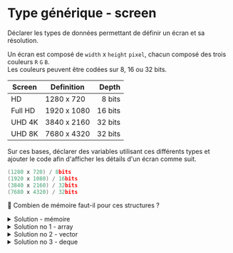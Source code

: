 # Type générique - screen

Déclarer les types de données permettant de définir un écran et sa résolution.

Un écran est composé de `width` x `height` `pixel`, chacun composé des trois couleurs `R` `G` `B`.<br>
Les couleurs peuvent être codées sur 8, 16 ou 32 bits. 

| Screen   | Definition  | Depth   |
|----------|-------------|--------:|
| HD       | 1280 x 720  |  8 bits |
| Full HD  | 1920 x 1080 | 16 bits |
| UHD 4K   | 3840 x 2160 | 32 bits |
| UHD 8K   | 7680 x 4320 | 32 bits |

Sur ces bases, déclarer des variables utilisant ces différents types et ajouter le code afin d'afficher les détails d'un écran comme suit.

~~~cpp
(1280 x 720) / 8bits
(1920 x 1080) / 16bits
(3840 x 2160) / 32bits
(7680 x 4320) / 32bits
~~~

🤔 Combien de mémoire faut-il pour ces structures ?

<details>
<summary>Solution - mémoire</summary>

| Screen  | Definition  | Colors | Depth | Bits          | Bytes       | MB    |
|---------|-------------|:------:|:-----:|--------------:|------------:|------:|
| HD      | 1280 x 720  |   3    |   8   |    22'118'400 |   2'764'800 |   2.8 |
| Full HD | 1920 x 1080 |   3    |  16   |    99'532'800 |  12'441'600 |  12.4 |
| UHD 4K  | 3840 x 2160 |   3    |  32   |   796'262'400 |  99'532'800 |  99.5 |
| UHD 8K  | 7680 x 4320 |   3    |  32   | 3'185'049'600 | 398'131'200 | 398.1 |

⚠️ Ces éléments sont **trop gros (~400MB contigu en mémoire)** pour être sur la pile, plusieurs solutions.

### Dimentionnement de la pile d'exécution
Sur les systèmes Unix/Linux, les commandes telles que `ulimit` permet de voir ou d'ajuster la taille de la pile d'exécution pour un processus : `ulimit -s` (typiquement **8MB**, déjà trop peu pour du *Full HD*)

Certains compilateurs peuvent donner des informations sur la taille de la pile d'exécution allouée par défaut.<br>
Avec GCC, vous pouvez utiliser l'option `-Wstack-usage=n` pour obtenir un avertissement sur l'utilisation de la pile : `g++ -Wstack-usage=1024 -o main main.cpp`

### Alternatives

1. Utiliser `static` à la déclaration des variables pour que celles-ci sont placées sur le `heap` (tas).<br>
Cette solution implique jusqu'à **400MB** contigu en mémoire ce qui sera difficile voire impossible pour l'OS.


2. Utiliser des `vector<vector<T>>` ce qui est naturellement le cas dans ce problème. Le dimentionnement se fera au moment de la déclaration de la variable et non sur le type. Les parties `data` des vecteurs sont réservés dynamiquement, et donc sur le `heap`.<br>
Dans le cas d'un écran UHD 8k, il y aura 7680 vecteurs de 414KB (4320 x 3 x 32 / 1'000) chacun.

3. Répartir les données en plus petits blocs encore avec une [`deque<T>`](https://cplusplus.com/reference/deque/deque/) (ASD).<br>
Les données sont réparties en plusieurs `chunks`. La répartition en plusieurs vecteurs (solution no 2) est déjà suffisante.

</details>

<details>
<summary> Solution no 1 - array</summary>

~~~cpp
#include <iostream>
#include <array>
#include <cstdint>

using namespace std;

//------------------------------------------------------------
template <typename T>
struct Pixel {
   T R;
   T G;
   T B;
};

//------------------------------------------------------------
template <typename T, size_t width>
using Line = array<Pixel<T>, width>;

//------------------------------------------------------------
template <typename T, size_t width, size_t height>
using Screen = array< Line<T, width>, height>;

//------------------------------------------------------------
using HD      = Screen<uint8_t,  1280,  720>;
using Full_HD = Screen<uint16_t, 1920, 1080>;
using UHD_4k  = Screen<uint32_t, 3840, 2160>;
using UHD_8k  = Screen<uint32_t, 7680, 4320>;

//------------------------------------------------------------
template <typename T, size_t width, size_t height>
ostream& operator<< (ostream& os, const Screen<T, width, height>& s);

//------------------------------------------------------------
int main() {
   static HD      screen_HD;
   static Full_HD screen_Full_HD;
   static UHD_4k  screen_UHD_4k;
   static UHD_8k  screen_UHD_8k;

   cout << screen_HD       << endl;
   cout << screen_Full_HD  << endl;
   cout << screen_UHD_4k   << endl;
   cout << screen_UHD_8k   << endl;
}

//------------------------------------------------------------
template <typename T, size_t width, size_t height>
ostream& operator<< (ostream& os, const Screen<T, width, height>& s) {
   if(s.empty()) return os;
   os << "(" << s[0].size() << " x " << s.size() << ") / "
      << sizeof(T) * 8 << "bits";
   return os;
}
~~~

</details>

<details>
<summary>Solution no 2 - vector</summary>

~~~cpp
#include <iostream>
#include <vector>
#include <cstdint>

using namespace std;

//------------------------------------------------------------
template <typename T>
struct Pixel {
   T R;
   T G;
   T B;
};

//------------------------------------------------------------
template <typename T>
using Line = vector<Pixel<T>>;

//------------------------------------------------------------
template <typename T>
using Screen = vector<Line<T>>;

//------------------------------------------------------------
template <typename T>
ostream& operator<< (ostream& os, const Screen<T>& s);

//------------------------------------------------------------
int main() {
   Screen<uint8_t>  screen_HD     (1280, Line<uint8_t> ( 720));
   Screen<uint16_t> screen_Full_HD(1920, Line<uint16_t>(1080));
   Screen<uint32_t> screen_UHD_4k (3840, Line<uint32_t>(2160));
   Screen<uint32_t> screen_UHD_8k (7680, Line<uint32_t>(4320));

   cout << screen_HD       << endl;
   cout << screen_Full_HD  << endl;
   cout << screen_UHD_4k   << endl;
   cout << screen_UHD_8k   << endl;
}

//------------------------------------------------------------
template <typename T>
ostream& operator<< (ostream& os, const Screen<T>& s) {
   if(s.empty()) return os;
   os << "(" << s[0].size() << " x " << s.size() << ") / "
      << sizeof(T) * 8 << "bits";
   return os;
}
~~~

</details>

<details>
<summary>Solution no 3 - deque</summary>

~~~cpp
#include <iostream>
#include <deque>
#include <cstdint>

using namespace std;

//------------------------------------------------------------
template <typename T>
struct Pixel {
   T R;
   T G;
   T B;
};

//------------------------------------------------------------
template <typename T>
using Line = deque<Pixel<T>>;

//------------------------------------------------------------
template <typename T>
using Screen = deque<Line<T>>;

//------------------------------------------------------------
template <typename T>
ostream& operator<< (ostream& os, const Screen<T>& s);

//------------------------------------------------------------
int main() {
   Screen<uint8_t>  screen_HD     (1280, Line<uint8_t> ( 720));
   Screen<uint16_t> screen_Full_HD(1920, Line<uint16_t>(1080));
   Screen<uint32_t> screen_UHD_4k (3840, Line<uint32_t>(2160));
   Screen<uint32_t> screen_UHD_8k (7680, Line<uint32_t>(4320));

   cout << screen_HD       << endl;
   cout << screen_Full_HD  << endl;
   cout << screen_UHD_4k   << endl;
   cout << screen_UHD_8k   << endl;
}

//------------------------------------------------------------
template <typename T>
ostream& operator<< (ostream& os, const Screen<T>& s) {
   if(s.empty()) return os;
   os << "(" << s[0].size() << " x " << s.size() << ") / "
      << sizeof(T) * 8 << "bits";
   return os;
}
~~~

</details>

